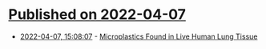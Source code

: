# [Published on 2022-04-07](index.md)

* [2022-04-07, 15:08:07](https://news.ycombinator.com/item?id=30945430) - [Microplastics Found in Live Human Lung Tissue](https://www.iflscience.com/health-and-medicine/microplastics-found-in-live-human-lung-tissue-for-the-first-time/)
